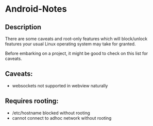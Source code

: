 Android-Notes
=============


## Description

There are some caveats and root-only features which will block/unlock features your usual Linux operating system may take for granted.

Before embarking on a project, it might be good to check on this list for caveats.



## Caveats:

* websockets not supported in webview naturally


## Requires rooting:
* /etc/hostname blocked without rooting
* cannot connect to adhoc network without rooting
 
